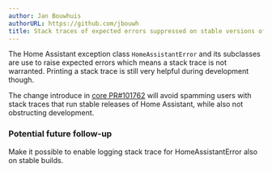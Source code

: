 ```yaml
---
author: Jan Bouwhuis
authorURL: https://github.com/jbouwh
title: Stack traces of expected errors suppressed on stable versions of HomeAssistant.
---
```


The Home Assistant exception class `HomeAssistantError` and its subclasses are use to raise expected errors which means a stack trace is not warranted. Printing a stack trace is still very helpful during development though.

The change introduce in [core PR#101762](https://github.com/home-assistant/core/pull/101762) will avoid spamming users with stack traces that run stable releases of Home Assistant, while also not obstructing development.

### Potential future follow-up

Make it possible to enable logging stack trace for HomeAssistantError also on stable builds.
